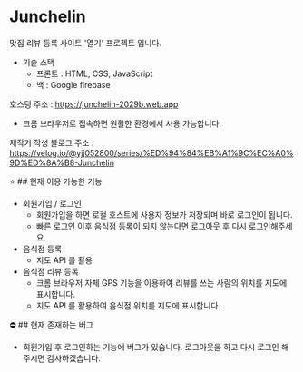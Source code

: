 # Junchelin

맛집 리뷰 등록 사이트 '열기' 프로젝트 입니다.
  - 기술 스택 
    - 프론트 : HTML, CSS, JavaScript
    - 백 : Google firebase

호스팅 주소 : https://junchelin-2029b.web.app
  - 크롬 브라우저로 접속하면 원활한 환경에서 사용 가능합니다.

제작기 작성 블로그 주소 : https://velog.io/@yjj052800/series/%ED%94%84%EB%A1%9C%EC%A0%9D%ED%8A%B8-Junchelin

⭐️ ## 현재 이용 가능한 기능
  - 회원가입 / 로그인
    - 회원가입을 하면 로컬 호스트에 사용자 정보가 저장되며 바로 로그인이 됩니다.
    - 빠른 로그인 이후 음식점 등록이 되지 않는다면 로그아웃 후 다시 로그인해주세요.
  - 음식점 등록
    - 지도 API 를 활용
  - 음식점 리뷰 등록
    - 크롬 브라우저 자체 GPS 기능을 이용하여 리뷰를 쓰는 사람의 위치를 지도에 표시합니다.
    - 지도 API 를 활용하여 음식점 위치를 지도에 표시합니다.

⛔️ ## 현재 존재하는 버그
  - 회원가입 후 로그인하는 기능에 버그가 있습니다. 로그아웃을 하고 다시 로그인 해주시면 감사하겠습니다.
